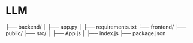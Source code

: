 # LLM

├── backend/
│   ├── app.py
│   ├── requirements.txt
└── frontend/
    ├── public/
    ├── src/
    │   ├── App.js
    │   ├── index.js
    ├── package.json